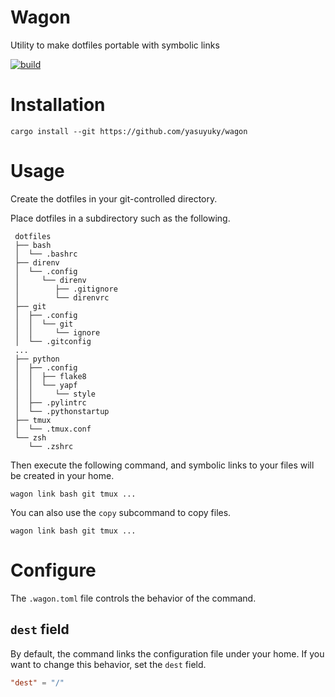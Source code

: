# Wagon

Utility to make dotfiles portable with symbolic links

[![build](https://github.com/yasuyuky/wagon/workflows/build/badge.svg)](https://github.com/yasuyuky/wagon/actions)

# Installation

`cargo install --git https://github.com/yasuyuky/wagon`

# Usage

Create the dotfiles in your git-controlled directory.

Place dotfiles in a subdirectory such as the following.

```tree
 dotfiles
 ├── bash
 │  └── .bashrc
 ├── direnv
 │  └── .config
 │     └── direnv
 │        ├── .gitignore
 │        └── direnvrc
 ├── git
 │  ├── .config
 │  │  └── git
 │  │     └── ignore
 │  └── .gitconfig
 ...
 ├── python
 │  ├── .config
 │  │  ├── flake8
 │  │  └── yapf
 │  │     └── style
 │  ├── .pylintrc
 │  └── .pythonstartup
 ├── tmux
 │  └── .tmux.conf
 └── zsh
    └── .zshrc
```

Then execute the following command, and symbolic links to your files will be created in your home.

```console
wagon link bash git tmux ...
```

You can also use the `copy` subcommand to copy files.

```console
wagon link bash git tmux ...
```

# Configure

The `.wagon.toml` file controls the behavior of the command.

## `dest` field

By default, the command links the configuration file under your home. If you want to change this behavior, set the `dest` field.

```toml
"dest" = "/"
```
